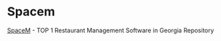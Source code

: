 # Spacem
[SpaceM](https://spacem.ge "Space Management - Restaurant Software") - TOP 1 Restaurant Management Software in Georgia Repository
